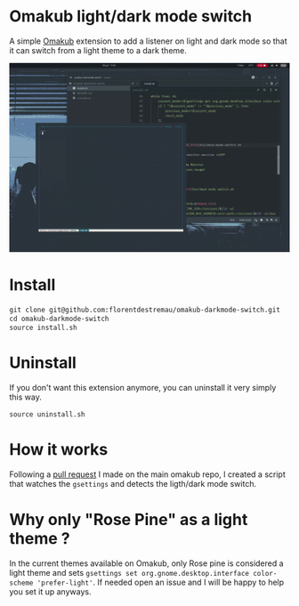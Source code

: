 # Omakub light/dark mode switch

A simple [Omakub](https://omakub.org/) extension to add a listener on light and dark mode so that it can switch from a light theme to a dark theme.

![](omakub-theme-switch-demo.gif)

# Install

```
git clone git@github.com:florentdestremau/omakub-darkmode-switch.git
cd omakub-darkmode-switch
source install.sh
```

# Uninstall
If you don't want this extension anymore, you can uninstall it very simply this way. 
```
source uninstall.sh
```

# How it works

Following a [pull request](https://github.com/basecamp/omakub/pull/206) I made on the main omakub repo, I created a script that watches the `gsettings` and detects the ligth/dark mode switch.

# Why only "Rose Pine" as a light theme ?

In the current themes available on Omakub, only Rose pine is considered a light theme and sets `gsettings set org.gnome.desktop.interface color-scheme 'prefer-light'`.
If needed open an issue and I will be happy to help you set it up anyways.
